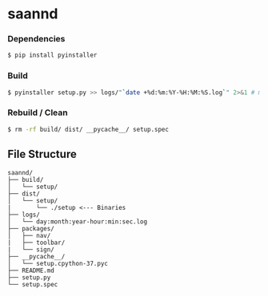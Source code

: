 # saannd 

### Dependencies
```bash
$ pip install pyinstaller
```
### Build
```bash
$ pyinstaller setup.py >> logs/"`date +%d:%m:%Y-%H:%M:%S.log`" 2>&1 # make sure logs/ directory is present
```
### Rebuild / Clean
```bash
$ rm -rf build/ dist/ __pycache__/ setup.spec
```  
  
## File Structure
```
saannd/
├── build/
│   └── setup/
├── dist/
│   └── setup/
|       └── ./setup <--- Binaries
├── logs/
│   └── day:month:year-hour:min:sec.log
├── packages/
│   ├── nav/
|   ├── toolbar/
|   └── sign/
├── __pycache__/
│   └── setup.cpython-37.pyc
├── README.md
├── setup.py
└── setup.spec
```

